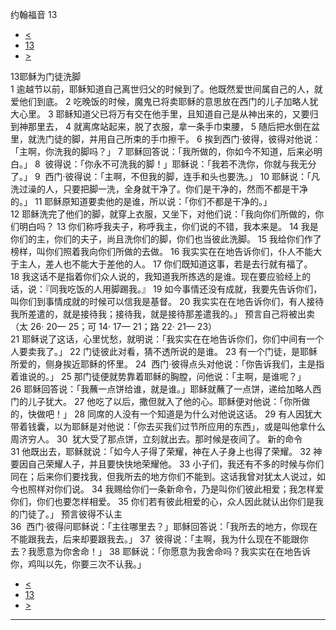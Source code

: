 ﻿





 约翰福音 13




* [<](bible/JHN12.md)
* [13](bible/JHN.md)
* [>](bible/JHN14.md)



 
13耶稣为门徒洗脚  
1 逾越节以前，耶稣知道自己离世归父的时候到了。他既然爱世间属自己的人，就爱他们到底。 
2 吃晚饭的时候，魔鬼已将卖耶稣的意思放在西门的儿子加略人犹大心里。 
3 耶稣知道父已将万有交在他手里，且知道自己是从神出来的，又要归到神那里去， 
4 就离席站起来，脱了衣服，拿一条手巾束腰， 
5 随后把水倒在盆里，就洗门徒的脚，并用自己所束的手巾擦干。 
6 挨到西门·彼得，彼得对他说：「主啊，你洗我的脚吗？」 
7 耶稣回答说：「我所做的，你如今不知道，后来必明白。」 
8  彼得说：「你永不可洗我的脚！」耶稣说：「我若不洗你，你就与我无分了。」 
9  西门·彼得说：「主啊，不但我的脚，连手和头也要洗。」 
10 耶稣说：「凡洗过澡的人，只要把脚一洗，全身就干净了。你们是干净的，然而不都是干净的。」 
11 耶稣原知道要卖他的是谁，所以说：「你们不都是干净的。」  
12 耶稣洗完了他们的脚，就穿上衣服，又坐下，对他们说：「我向你们所做的，你们明白吗？ 
13 你们称呼我夫子，称呼我主，你们说的不错，我本来是。 
14 我是你们的主，你们的夫子，尚且洗你们的脚，你们也当彼此洗脚。 
15 我给你们作了榜样，叫你们照着我向你们所做的去做。 
16 我实实在在地告诉你们，仆人不能大于主人，差人也不能大于差他的人。 
17 你们既知道这事，若是去行就有福了。 
18 我这话不是指着你们众人说的，我知道我所拣选的是谁。现在要应验经上的话，说：『同我吃饭的人用脚踢我。』 
19 如今事情还没有成就，我要先告诉你们，叫你们到事情成就的时候可以信我是基督。 
20 我实实在在地告诉你们，有人接待我所差遣的，就是接待我；接待我，就是接待那差遣我的。」 预言自己将被出卖 （太 26· 20— 25；可 14· 17— 21；路 22· 21— 23）  
21 耶稣说了这话，心里忧愁，就明说：「我实实在在地告诉你们，你们中间有一个人要卖我了。」 
22 门徒彼此对看，猜不透所说的是谁。 
23 有一个门徒，是耶稣所爱的，侧身挨近耶稣的怀里。 
24  西门·彼得点头对他说：「你告诉我们，主是指着谁说的。」 
25 那门徒便就势靠着耶稣的胸膛，问他说：「主啊，是谁呢？」 
26 耶稣回答说：「我蘸一点饼给谁，就是谁。」耶稣就蘸了一点饼，递给加略人西门的儿子犹大。 
27 他吃了以后，撒但就入了他的心。耶稣便对他说：「你所做的，快做吧！」 
28 同席的人没有一个知道是为什么对他说这话。 
29 有人因犹大带着钱囊，以为耶稣是对他说：「你去买我们过节所应用的东西」，或是叫他拿什么周济穷人。 
30  犹大受了那点饼，立刻就出去。那时候是夜间了。 新的命令  
31 他既出去，耶稣就说：「如今人子得了荣耀，神在人子身上也得了荣耀。 
32 神要因自己荣耀人子，并且要快快地荣耀他。 
33 小子们，我还有不多的时候与你们同在；后来你们要找我，但我所去的地方你们不能到。这话我曾对犹太人说过，如今也照样对你们说。 
34 我赐给你们一条新命令，乃是叫你们彼此相爱；我怎样爱你们，你们也要怎样相爱。 
35 你们若有彼此相爱的心，众人因此就认出你们是我的门徒了。」 预言彼得不认主  
36  西门·彼得问耶稣说：「主往哪里去？」耶稣回答说：「我所去的地方，你现在不能跟我去，后来却要跟我去。」 
37  彼得说：「主啊，我为什么现在不能跟你去？我愿意为你舍命！」 
38 耶稣说：「你愿意为我舍命吗？我实实在在地告诉你，鸡叫以先，你要三次不认我。」 
* [<](bible/JHN12.md)
* [13](bible/JHN.md)
* [>](bible/JHN14.md)





---









